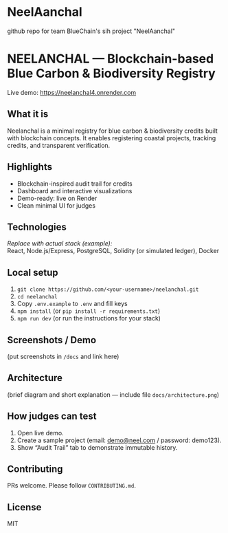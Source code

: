 # NeelAanchal
github repo for team BlueChain's sih project "NeelAanchal"

# NEELANCHAL — Blockchain-based Blue Carbon & Biodiversity Registry

Live demo: https://neelanchal4.onrender.com

## What it is
Neelanchal is a minimal registry for blue carbon & biodiversity credits built with blockchain concepts. It enables registering coastal projects, tracking credits, and transparent verification.

## Highlights
- Blockchain-inspired audit trail for credits
- Dashboard and interactive visualizations
- Demo-ready: live on Render
- Clean minimal UI for judges

## Technologies
_Replace with actual stack (example):_  
React, Node.js/Express, PostgreSQL, Solidity (or simulated ledger), Docker

## Local setup
1. `git clone https://github.com/<your-username>/neelanchal.git`
2. `cd neelanchal`
3. Copy `.env.example` to `.env` and fill keys
4. `npm install` (or `pip install -r requirements.txt`)
5. `npm run dev` (or run the instructions for your stack)

## Screenshots / Demo
(put screenshots in `/docs` and link here)

## Architecture
(brief diagram and short explanation — include file `docs/architecture.png`)

## How judges can test
1. Open live demo.
2. Create a sample project (email: demo@neel.com / password: demo123).
3. Show “Audit Trail” tab to demonstrate immutable history.

## Contributing
PRs welcome. Please follow `CONTRIBUTING.md`.

## License
MIT

